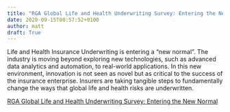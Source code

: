 ```yaml
---
title: "RGA Global Life and Health Underwriting Survey: Entering the New Normal"
date: 2020-09-15T00:57:52+0100
author: matt
draft: True
---
```

Life and Health Insurance Underwriting is entering a “new normal”. The industry is moving beyond exploring new technologies, such as advanced data analytics and automation, to real-world applications. In this new environment, innovation is not seen as novel but as critical to the success of the insurance enterprise. Insurers are taking tangible steps to fundamentally change the ways that global life and health risks are underwritten.

[ RGA Global Life and Health Underwriting Survey: Entering the New Normal ]( https://www.rgare.com/docs/default-source/newsletters-articles/rga-2020-global-life-and-health-underwriting-survey-whitepaper-final.pdf?sfvrsn=6feb3caa_0 )
